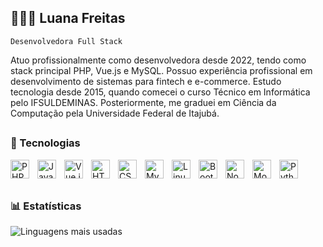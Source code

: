 ## 👩🏻‍💻 Luana Freitas
`Desenvolvedora Full Stack`

Atuo profissionalmente como desenvolvedora desde 2022, tendo como stack principal PHP, Vue.js e MySQL. Possuo experiência profissional em desenvolvimento de sistemas para fintech e e-commerce. Estudo tecnologia desde 2015, quando comecei o curso Técnico em Informática pelo IFSULDEMINAS. Posteriormente, me graduei em Ciência da Computação pela Universidade Federal de Itajubá.

##

### 🤖 Tecnologias

<img 
  align="left" 
  alt="PHP" 
  title="PHP" 
  width="30px" 
  style="padding-right: 10px;" 
  src="https://cdn.jsdelivr.net/gh/devicons/devicon@latest/icons/php/php-original.svg" />

<img 
  align="left" 
  alt="JavaScript" 
  title="JavaScript" 
  width="30px" 
  style="padding-right: 10px;"
  src="https://cdn.jsdelivr.net/gh/devicons/devicon@latest/icons/javascript/javascript-original.svg" />
  
 <img   
  align="left" 
  alt="Vue.js" 
  title="Vue.js" 
  width="30px" 
  style="padding-right: 10px;" 
  src="https://cdn.jsdelivr.net/gh/devicons/devicon@latest/icons/vuejs/vuejs-original.svg" />

<img 
  align="left" 
  alt="HTML" 
  title="HTML" 
  width="30px" 
  style="padding-right: 10px;" 
  src="https://cdn.jsdelivr.net/gh/devicons/devicon@latest/icons/html5/html5-original.svg" />
  
<img 
  align="left" 
  alt="CSS" 
  title="CSS" 
  width="30px" 
  style="padding-right: 10px;" 
  src="https://cdn.jsdelivr.net/gh/devicons/devicon@latest/icons/css3/css3-original.svg" />

<img
  align="left" 
  alt="MySQL" 
  title="MySQL" 
  width="30px" 
  style="padding-right: 10px;"
  src="https://cdn.jsdelivr.net/gh/devicons/devicon@latest/icons/mysql/mysql-original.svg" />
  
<img
  align="left" 
  alt="Linux" 
  title="Linux" 
  width="30px" 
  style="padding-right: 10px;"
  src="https://cdn.jsdelivr.net/gh/devicons/devicon@latest/icons/linux/linux-original.svg" />
                
<img 
  align="left" 
  alt="Bootstrap" 
  title="Bootstrap" 
  width="30px" 
  style="padding-right: 10px;"
  src="https://cdn.jsdelivr.net/gh/devicons/devicon@latest/icons/bootstrap/bootstrap-original.svg" />

<img 
  align="left" 
  alt="Node.js" 
  title="Node.js" 
  width="30px" 
  style="padding-right: 10px;"
  src="https://cdn.jsdelivr.net/gh/devicons/devicon@latest/icons/nodejs/nodejs-original.svg" />

<img
  align="left" 
  alt="MongoDB" 
  title="MongoDB" 
  width="30px" 
  style="padding-right: 10px;"
  src="https://cdn.jsdelivr.net/gh/devicons/devicon@latest/icons/mongodb/mongodb-original.svg" />
          
<img 
  align="left" 
  alt="Python" 
  title="Python" 
  width="30px" 
  style="padding-right: 10px;"
  src="https://cdn.jsdelivr.net/gh/devicons/devicon@latest/icons/python/python-original.svg" />

<br>
<br>

##

### 📊 Estatísticas
![Linguagens mais usadas](https://github-readme-stats.vercel.app/api/top-langs/?username=luanacassiaf&layout=donut&custom_title=Principais+Linguagens+no+GitHub&theme=aura)
